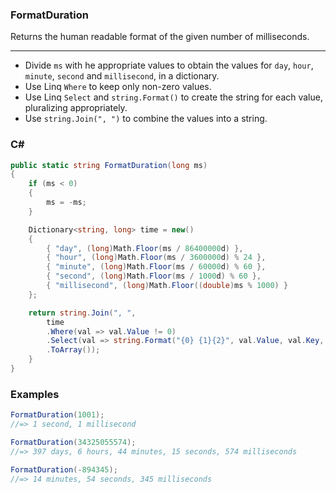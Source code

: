 ### FormatDuration

Returns the human readable format of the given number of milliseconds.

---

- Divide `ms` with he appropriate values to obtain the values for `day`, `hour`, `minute`, `second` and `millisecond`, in a dictionary.
- Use Linq `Where`  to keep only non-zero values.
- Use Linq `Select` and `string.Format()` to create the string for each value, pluralizing appropriately.
- Use `string.Join(", ")` to combine the values into a string.

### C#

```csharp
public static string FormatDuration(long ms)
{
    if (ms < 0)
    {
        ms = -ms;
    }

    Dictionary<string, long> time = new()
    {
        { "day", (long)Math.Floor(ms / 86400000d) },
        { "hour", (long)Math.Floor(ms / 3600000d) % 24 },
        { "minute", (long)Math.Floor(ms / 60000d) % 60 },
        { "second", (long)Math.Floor(ms / 1000d) % 60 },
        { "millisecond", (long)Math.Floor((double)ms % 1000) }
    };

    return string.Join(", ",
        time
        .Where(val => val.Value != 0)
        .Select(val => string.Format("{0} {1}{2}", val.Value, val.Key, (val.Value != 1 ? "s" : "")))
        .ToArray());
    }
}
```

### Examples

```csharp
FormatDuration(1001);
//=> 1 second, 1 millisecond

FormatDuration(34325055574);
//=> 397 days, 6 hours, 44 minutes, 15 seconds, 574 milliseconds

FormatDuration(-894345);
//=> 14 minutes, 54 seconds, 345 milliseconds
```